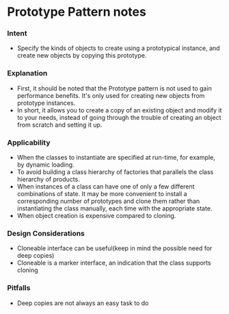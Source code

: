 # Prototype Pattern notes

### Intent

* Specify the kinds of objects to create using a prototypical instance, and create new objects by copying this prototype.

### Explanation

* First, it should be noted that the Prototype pattern is not used to gain performance benefits. It's only used for creating new objects from prototype instances.
* In short, it allows you to create a copy of an existing object and modify it to your needs, instead of going through the trouble of creating an object from scratch and setting it up.

### Applicability

* When the classes to instantiate are specified at run-time, for example, by dynamic loading.
* To avoid building a class hierarchy of factories that parallels the class hierarchy of products.
* When instances of a class can have one of only a few different combinations of state. It may be more convenient to install a corresponding number of prototypes and clone them rather than instantiating the class manually, each time with the appropriate state.
* When object creation is expensive compared to cloning.

### Design Considerations

* Cloneable interface can be useful(keep in mind the possible need for deep copies) 
* Cloneable is a marker interface, an indication that the class supports cloning

### Pitfalls

* Deep copies are not always an easy task to do
